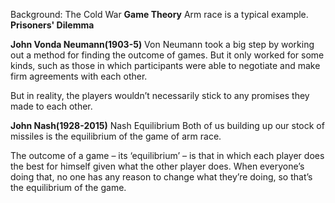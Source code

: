 Background: The Cold War
__Game Theory__
Arm race is a typical example.
__Prisoners' Dilemma__


**John Vonda Neumann(1903-5)**
Von Neumann took a big step by working out a method for finding the outcome of games. But it only worked for some kinds, such as those in which participants were able to negotiate and make firm agreements with each other.

But in reality, the players wouldn’t necessarily stick to any promises they made to each other.

**John Nash(1928-2015)**
Nash Equilibrium
Both of us building up our stock of missiles is the equilibrium of the game of arm race.

The outcome of a game – its ‘equilibrium’ – is that in which each player does the best for himself given what the other player does. When everyone’s doing that, no one has any reason to change what they’re doing, so that’s the equilibrium of the game.